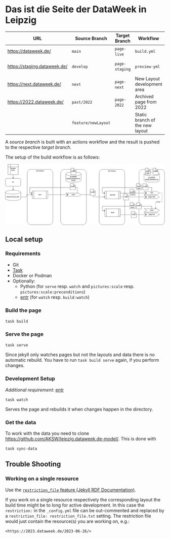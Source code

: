 # Das ist die Seite der DataWeek in Leipzig

| URL     | Source Branch | Target Branch | Workflow | Description |
|---------|---------------|---------------|----------|-------------|
| https://dataweek.de/ | `main` | `page-live` | `build.yml` | Live |
| https://staging.dataweek.de/ | `develop` | `page-staging` | `preview-yml` | Staging/development preview for the Live page  |
| https://next.dataweek.de/ | `next` | `page-next` | New Layout development area |
| https://2022.dataweek.de/ | `past/2022` | `page-2022` | Archived page from 2022 |
| | `feature/newLayout` | | Static branch of the new layout |

A *source branch* is built with an actions workflow and the result is pushed to the respective *target branch*.

The setup of the build workflow is as follows:

![Build Workflow](docu/page-build-setup.png)

## Local setup

### Requirements

- Git
- [Task](https://taskfile.dev/)
- Docker or Podman
- Optionally:
  - Python (for `serve` resp. `watch` and `pictures:scale` resp. `pictures:scale:preconditions`)
  - [entr](http://eradman.com/entrproject/) (for `watch` resp. `build:watch`)

### Build the page

```
task build
```

### Serve the page

```
task serve
```

Since jekyll only watches pages but not the layouts and data there is no automatic rebuild. You have to run `task build serve` again, if you perform changes.

### Development Setup

*Additional requirement:* [entr](http://eradman.com/entrproject/)

```
task watch
```

Serves the page and rebuilds it when changes happen in the directory.


### Get the data

To work with the data you need to clone https://github.com/AKSW/leipzig.dataweek.de-model/. This is done with

```
task sync-data
```

## Trouble Shooting

### Working on a single resource

Use the [`restriction_file` feature (Jekyll RDF Documentation)](https://github.com/AKSW/jekyll-rdf#restrict-resource-selection).

If you work on a single resource respectively the corresponding layout the build time might be to long for active development.
In this case the `restriction:` in the `_config.yml` file can be out-commented and replaced by a `restriction_file: restriction_file.txt` setting. The restriction file would just contain the resource(s) you are working on, e.g.:

```
<https://2023.dataweek.de/2023-06-26/>
```
